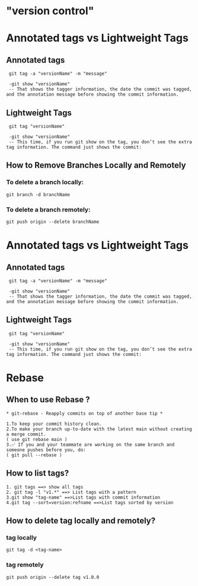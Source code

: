 # "version control"

# Annotated tags vs Lightweight Tags

## Annotated tags

```
 git tag -a "versionName" -m "message"

 -git show "versionName"
 -- That shows the tagger information, the date the commit was tagged, and the annotation message before showing the commit information.
```

## Lightweight Tags

```
 git tag "versionName"

 -git show "versionName"
 -- This time, if you run git show on the tag, you don’t see the extra tag information. The command just shows the commit:
```

## How to Remove Branches Locally and Remotely

### To delete a branch locally:

```
git branch -d branchName

```

### To delete a branch remotely:

```
git push origin --delete branchName

```

# Annotated tags vs Lightweight Tags

## Annotated tags

```
 git tag -a "versionName" -m "message"

 -git show "versionName"
 -- That shows the tagger information, the date the commit was tagged, and the annotation message before showing the commit information.
```

## Lightweight Tags

```
 git tag "versionName"

 -git show "versionName"
 -- This time, if you run git show on the tag, you don’t see the extra tag information. The command just shows the commit:
```

# Rebase

## When to use Rebase ?

```
* git-rebase - Reapply commits on top of another base tip *

1.To keep your commit history clean.
2.To make your branch up-to-date with the latest main without creating a merge commit.
( use git rebase main )
3.✅ If you and your teammate are working on the same branch and someone pushes before you, do:
( git pull --rebase )
```

## How to list tags?

```
1. git tags ==> show all tags
2. git tag -l "v1.*" ==> List tags with a pattern
3.git show "tag-name" ==>List tags with commit information
4.git tag --sort=version:refname ==>List tags sorted by version
```

## How to delete tag locally and remotely?

### tag locally

```
git tag -d <tag-name>

```

### tag remotely

```
git push origin --delete tag v1.0.0

```
